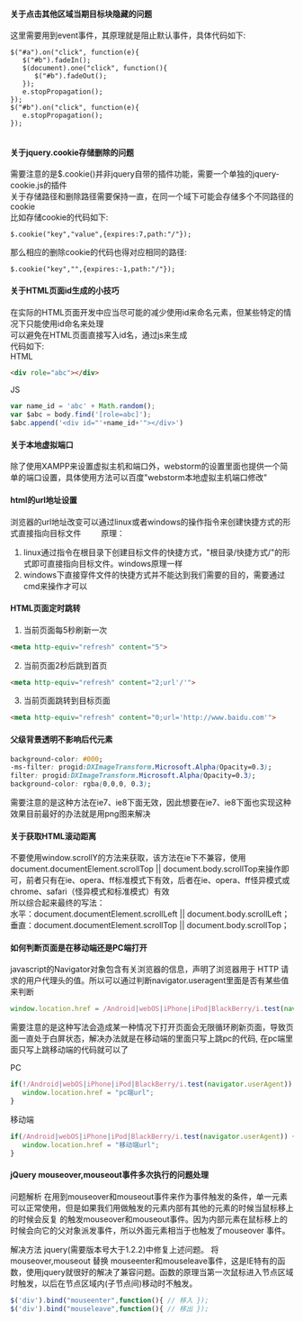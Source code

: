 #### 关于点击其他区域当期目标块隐藏的问题   
这里需要用到event事件，其原理就是阻止默认事件，具体代码如下:  
```
$("#a").on("click", function(e){
   $("#b").fadeIn();
   $(document).one("click", function(){
      $("#b").fadeOut();
   });
   e.stopPropagation();
});
$("#b").on("click", function(e){
   e.stopPropagation();
}); 
    
```
#### 关于jquery.cookie存储删除的问题  
需要注意的是$.cookie()并非jquery自带的插件功能，需要一个单独的jquery-cookie.js的插件        
关于存储路径和删除路径需要保持一直，在同一个域下可能会存储多个不同路径的cookie         
比如存储cookie的代码如下:  
```
$.cookie("key","value",{expires:7,path:"/"}); 
```         
那么相应的删除cookie的代码也得对应相同的路径:  
```
$.cookie("key","",{expires:-1,path:"/"});  
```
#### 关于HTML页面id生成的小技巧      
在实际的HTML页面开发中应当尽可能的减少使用id来命名元素，但某些特定的情况下只能使用id命名来处理         
可以避免在HTML页面直接写入id名，通过js来生成       
代码如下:       
HTML
```html
<div role="abc"></div>
```      
JS
```js
var name_id = 'abc' + Math.random();
var $abc = body.find('[role=abc]');
$abc.append('<div id="'+name_id+'"></div>')
```      
#### 关于本地虚拟端口        
除了使用XAMPP来设置虚拟主机和端口外，webstorm的设置里面也提供一个简单的端口设置，具体使用方法可以百度"webstorm本地虚拟主机端口修改"       

#### html的url地址设置       
浏览器的url地址改变可以通过linux或者windows的操作指令来创建快捷方式的形式直接指向目标文件        
原理：      
1. linux通过指令在根目录下创建目标文件的快捷方式，"根目录/快捷方式/"的形式即可直接指向目标文件。windows原理一样          
2. windows下直接穿件文件的快捷方式并不能达到我们需要的目的，需要通过cmd来操作才可以         

#### HTML页面定时跳转      
1. 当前页面每5秒刷新一次
```html
<meta http-equiv="refresh" content="5">
```
2. 当前页面2秒后跳到首页
```html
<meta http-equiv="refresh" content="2;url'/'">
```
3. 当前页面跳转到目标页面
```html
<meta http-equiv="refresh" content="0;url='http://www.baidu.com'">
```         

#### 父级背景透明不影响后代元素      
```css
background-color: #000;  
-ms-filter: progid:DXImageTransform.Microsoft.Alpha(Opacity=0.3);  
filter: progid:DXImageTransform.Microsoft.Alpha(Opacity=0.3);       
background-color: rgba(0,0,0, 0.3);
```      
需要注意的是这种方法在ie7、ie8下面无效，因此想要在ie7、ie8下面也实现这种效果目前最好的办法就是用png图来解决        

#### 关于获取HTML滚动距离       
不要使用window.scrollY的方法来获取，该方法在ie下不兼容，使用document.documentElement.scrollTop || document.body.scrollTop来操作即可，前者只有在ie、opera、ff标准模式下有效，后者在ie、opera、ff怪异模式或chrome、safari（怪异模式和标准模式）有效      
所以综合起来最终的写法：         
   水平：document.documentElement.scrollLeft || document.body.scrollLeft；        
   垂直：document.documentElement.scrollTop || document.body.scrollTop；       
         
#### 如何判断页面是在移动端还是PC端打开       
javascript的Navigator对象包含有关浏览器的信息，声明了浏览器用于 HTTP 请求的用户代理头的值。所以可以通过判断navigator.useragent里面是否有某些值来判断      
```js
window.location.href = /Android|webOS|iPhone|iPod|BlackBerry/i.test(navigator.userAgent) ? "移动端url" : "pc端url";
```
需要注意的是这种写法会造成某一种情况下打开页面会无限循环刷新页面，导致页面一直处于白屏状态，解决办法就是在移动端的里面只写上跳pc的代码, 在pc端里面只写上跳移动端的代码就可以了      

PC
```js
if(!/Android|webOS|iPhone|iPod|BlackBerry/i.test(navigator.userAgent)) {
   window.location.href = "pc端url";
}
```
移动端
```js
if(/Android|webOS|iPhone|iPod|BlackBerry/i.test(navigator.userAgent)) {
   window.location.href = "移动端url";
}
```

#### jQuery mouseover,mouseout事件多次执行的问题处理
问题解析
在用到mouseover和mouseout事件来作为事件触发的条件，单一元素可以正常使用，但是如果我们用做触发的元素内部有其他的元素的时候当鼠标移上的时候会反复 的触发mouseover和mouseout事件。因为内部元素在鼠标移上的时候会向它的父对象派发事件，所以外面元素相当于也触发了mouseover 事件。

解决方法
jquery(需要版本号大于1.2.2)中修复上述问题。
将mouseover,mouseout 替换 mouseenter和mouseleave事件，这是IE特有的函数，使用jquery就很好的解决了兼容问题。函数的原理当第一次鼠标进入节点区域时触发，以后在节点区域内(子节点间)移动时不触发。
```js
$('div').bind("mouseenter",function(){ // 移入 }); 
$('div').bind("mouseleave",function(){ // 移出 }); 
```
        
        
